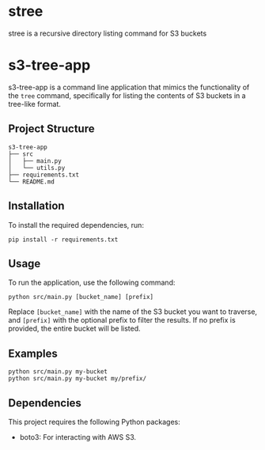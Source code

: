 # stree
stree is a recursive directory listing command for S3 buckets

# s3-tree-app
s3-tree-app is a command line application that mimics the functionality of the `tree` command, specifically for listing the contents of S3 buckets in a tree-like format.

## Project Structure

```
s3-tree-app
├── src
│   ├── main.py
│   └── utils.py
├── requirements.txt
└── README.md
```

## Installation

To install the required dependencies, run:

```
pip install -r requirements.txt
```

## Usage

To run the application, use the following command:

```
python src/main.py [bucket_name] [prefix]
```

Replace `[bucket_name]` with the name of the S3 bucket you want to traverse, and `[prefix]` with the optional prefix to filter the results. If no prefix is provided, the entire bucket will be listed.

## Examples

```
python src/main.py my-bucket
python src/main.py my-bucket my/prefix/
```

## Dependencies

This project requires the following Python packages:

- boto3: For interacting with AWS S3.